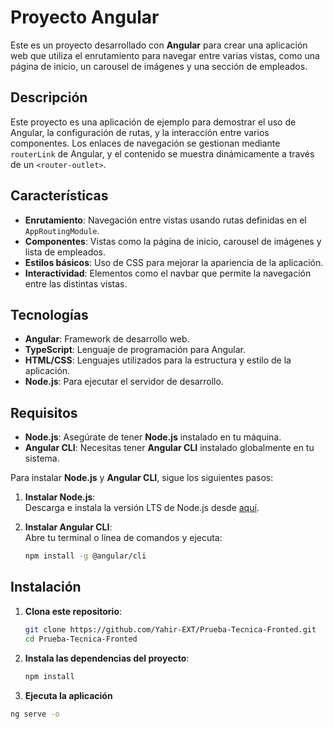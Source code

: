 # Proyecto Angular

Este es un proyecto desarrollado con **Angular** para crear una aplicación web que utiliza el enrutamiento para navegar entre varias vistas, como una página de inicio, un carousel de imágenes y una sección de empleados.

## Descripción

Este proyecto es una aplicación de ejemplo para demostrar el uso de Angular, la configuración de rutas, y la interacción entre varios componentes. Los enlaces de navegación se gestionan mediante `routerLink` de Angular, y el contenido se muestra dinámicamente a través de un `<router-outlet>`.

## Características

- **Enrutamiento**: Navegación entre vistas usando rutas definidas en el `AppRoutingModule`.
- **Componentes**: Vistas como la página de inicio, carousel de imágenes y lista de empleados.
- **Estilos básicos**: Uso de CSS para mejorar la apariencia de la aplicación.
- **Interactividad**: Elementos como el navbar que permite la navegación entre las distintas vistas.

## Tecnologías

- **Angular**: Framework de desarrollo web.
- **TypeScript**: Lenguaje de programación para Angular.
- **HTML/CSS**: Lenguajes utilizados para la estructura y estilo de la aplicación.
- **Node.js**: Para ejecutar el servidor de desarrollo.

## Requisitos

- **Node.js**: Asegúrate de tener **Node.js** instalado en tu máquina.
- **Angular CLI**: Necesitas tener **Angular CLI** instalado globalmente en tu sistema.

Para instalar **Node.js** y **Angular CLI**, sigue los siguientes pasos:

1. **Instalar Node.js**:  
   Descarga e instala la versión LTS de Node.js desde [aquí](https://nodejs.org/).

2. **Instalar Angular CLI**:  
   Abre tu terminal o línea de comandos y ejecuta:
   ```bash
   npm install -g @angular/cli

## Instalación

1. **Clona este repositorio**:
   ```bash
   git clone https://github.com/Yahir-EXT/Prueba-Tecnica-Fronted.git
   cd Prueba-Tecnica-Fronted

2. **Instala las dependencias del proyecto**:
   ```bash
   npm install
   
3. **Ejecuta la aplicación**
  ```bash
  ng serve -o
